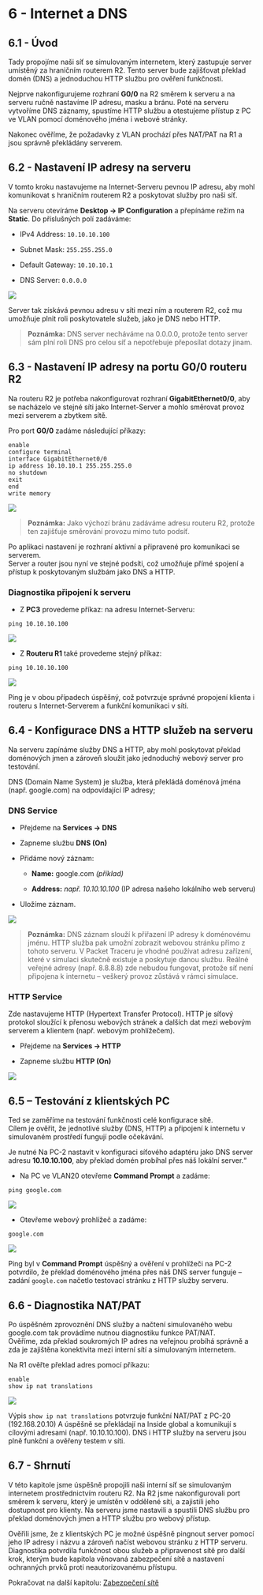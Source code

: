 # **6 - Internet a DNS**

## 6.1 - Úvod

Tady propojíme naši síť se simulovaným internetem, který zastupuje server umístěný za hraničním routerem R2. Tento server bude zajišťovat překlad domén (DNS) a jednoduchou HTTP službu pro ověření funkčnosti.

Nejprve nakonfigurujeme rozhraní **G0/0** na R2 směrem k serveru a na serveru ručně nastavíme IP adresu, masku a bránu. Poté na serveru vytvoříme DNS záznamy, spustíme HTTP službu a otestujeme přístup z PC ve VLAN pomocí doménového jména i webové stránky.

Nakonec ověříme, že požadavky z VLAN prochází přes NAT/PAT na R1 a jsou správně překládány serverem.

## 6.2 - Nastavení IP adresy na serveru

V tomto kroku nastavujeme na Internet-Serveru pevnou IP adresu, aby mohl komunikovat s hraničním routerem R2 a poskytovat služby pro naši síť.

Na serveru otevíráme **Desktop -> IP Configuration** a přepínáme režim na **Static**. Do příslušných polí zadáváme:

- IPv4 Address: `10.10.10.100`
    
- Subnet Mask: `255.255.255.0`
    
- Default Gateway: `10.10.10.1`
    
- DNS Server:  `0.0.0.0 `

![](00-obrazky/ip-server20250808230246.png)

Server tak získává pevnou adresu v síti mezi ním a routerem R2, což mu umožňuje plnit roli poskytovatele služeb, jako je DNS nebo HTTP.

>**Poznámka:** DNS server necháváme na 0.0.0.0, protože tento server sám plní roli DNS pro celou síť a nepotřebuje přeposílat dotazy jinam.


## 6.3 - Nastavení IP adresy na portu G0/0 routeru R2

Na routeru R2 je potřeba nakonfigurovat rozhraní **GigabitEthernet0/0**, aby se nacházelo ve stejné síti jako Internet-Server a mohlo směrovat provoz mezi serverem a zbytkem sítě.

Pro port **G0/0** zadáme následující příkazy:

```
enable
configure terminal
interface GigabitEthernet0/0
ip address 10.10.10.1 255.255.255.0
no shutdown
exit
end
write memory
```
![](00-obrazky/port-server20250808231159.png)

>**Poznámka:** Jako výchozí bránu zadáváme adresu routeru R2, protože ten zajišťuje směrování provozu mimo tuto podsíť.

Po aplikaci nastavení je rozhraní aktivní a připravené pro komunikaci se serverem.  
Server a router jsou nyní ve stejné podsíti, což umožňuje přímé spojení a přístup k poskytovaným službám jako DNS a HTTP.

### Diagnostika připojení k serveru

- Z **PC3** provedeme příkaz: na adresu Internet-Serveru:

```
ping 10.10.10.100
```
![](00-obrazky/ping-na-server20250808232142.png)


- Z **Routeru R1** také provedeme stejný příkaz:

```
ping 10.10.10.100
```
![](00-obrazky/ping-z-routerur120250808232442.png)

Ping je v obou případech úspěšný, což potvrzuje správné propojení klienta i routeru s Internet-Serverem a funkční komunikaci v síti.


## 6.4 - Konfigurace DNS a HTTP služeb na serveru

Na serveru zapínáme služby DNS a HTTP, aby mohl poskytovat překlad doménových jmen a zároveň sloužit jako jednoduchý webový server pro testování.

DNS (Domain Name System) je služba, která překládá doménová jména (např. google.com) na odpovídající IP adresy;

### DNS Service

- Přejdeme na **Services → DNS**
    
- Zapneme službu **DNS (On)**
    
- Přidáme nový záznam:
    
    - **Name:** google.com _(příklad)_
        
    - **Address:** _např. 10.10.10.100_ (IP adresa našeho lokálního web serveru)
        
- Uložíme záznam.

![](00-obrazky/dns-google20250809004102.png)

 >**Poznámka:** DNS záznam slouží k přiřazení IP adresy k doménovému jménu. HTTP služba pak umožní zobrazit webovou stránku přímo z tohoto serveru.
   V Packet Traceru je vhodné používat adresu zařízení, které v simulaci skutečně existuje a poskytuje danou službu. Reálné veřejné adresy (např. 8.8.8.8) zde nebudou fungovat, protože síť není připojena k internetu – veškerý provoz zůstává v rámci simulace.


### HTTP Service

Zde nastavujeme HTTP (Hypertext Transfer Protocol). HTTP je síťový protokol sloužící k přenosu webových stránek a dalších dat mezi webovým serverem a klientem (např. webovým prohlížečem).

- Přejdeme na **Services → HTTP**
    
- Zapneme službu **HTTP (On)**

![](00-obrazky/http-service20250810115351.png)
## 6.5 – Testování z klientských PC

Ted se zaměříme na testování funkčnosti celé konfigurace sítě.  
Cílem je ověřit, že jednotlivé služby (DNS, HTTP) a připojení k internetu v simulovaném prostředí fungují podle očekávání.

Je nutné Na PC-2 nastavit v konfiguraci síťového adaptéru jako DNS server adresu **10.10.10.100**, aby překlad domén probíhal přes náš lokální server.“

- Na PC ve VLAN20 otevřeme **Command Prompt** a zadáme:  

```
ping google.com    
```
![](00-obrazky/ping-google20250809004559.png)


- Otevřeme webový prohlížeč a zadáme: 

```
google.com
```
![](00-obrazky/http-google20250809004747.png)

Ping byl v **Command Prompt** úspěšný a ověření v prohlížeči na PC-2 potvrdilo, že překlad doménového jména přes náš DNS server funguje – zadání `google.com` načetlo testovací stránku z HTTP služby serveru.


## 6.6 - Diagnostika NAT/PAT

Po úspěšném zprovoznění DNS služby a načtení simulovaného webu google.com tak provádíme nutnou diagnostiku funkce PAT/NAT.  
Ověříme, zda překlad soukromých IP adres na veřejnou probíhá správně a zda je zajištěna konektivita mezi interní sítí a simulovaným internetem.


Na R1 ověřte překlad adres pomocí příkazu:

```
enable  
show ip nat translations
```
![](00-obrazky/diagnostika-dns20250810121138.png)

Výpis `show ip nat translations` potvrzuje funkční NAT/PAT z PC-20 (192.168.20.10) A úspěšně se překládají na Inside global a komunikují s cílovými adresami (např. 10.10.10.100). DNS i HTTP služby na serveru jsou plně funkční a ověřeny testem v síti.



## 6.7 - Shrnutí

V této kapitole jsme úspěšně propojili naši interní síť se simulovaným internetem prostřednictvím routeru R2. Na R2 jsme nakonfigurovali port směrem k serveru, který je umístěn v oddělené síti, a zajistili jeho dostupnost pro klienty. 
Na serveru jsme nastavili a spustili DNS službu pro překlad doménových jmen a HTTP službu pro webový přístup. 

Ověřili jsme, že z klientských PC je možné úspěšně pingnout server pomocí jeho IP adresy i názvu a zároveň načíst webovou stránku z HTTP serveru. Diagnostika potvrdila funkčnost obou služeb a připravenost sítě pro další krok, kterým bude kapitola věnovaná zabezpečení sítě a nastavení ochranných prvků proti neautorizovanému přístupu.

Pokračovat na další kapitolu: [Zabezpečení sítě](07‑zabezpeceni‑site.md)





















